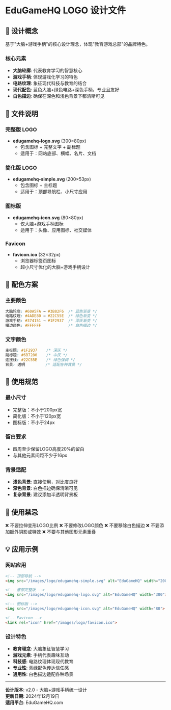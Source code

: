 # EduGameHQ LOGO 设计文件

## 🎨 设计概念

基于"大脑+游戏手柄"的核心设计理念，体现"教育游戏总部"的品牌特色。

### 核心元素
- **大脑轮廓**: 代表教育学习的智慧核心
- **游戏手柄**: 体现游戏化学习的特色
- **电路纹理**: 象征现代科技与教育的结合
- **现代配色**: 蓝色大脑+绿色电路+深色手柄，专业且友好
- **白色描边**: 确保在深色和浅色背景下都清晰可见

## 📁 文件说明

### 完整版 LOGO
- **edugamehq-logo.svg** (300×80px)
  - 包含图标 + 完整文字 + 副标题
  - 适用于：网站底部、横幅、名片、文档

### 简化版 LOGO  
- **edugamehq-simple.svg** (200×53px)
  - 包含图标 + 主标题
  - 适用于：顶部导航栏、小尺寸应用

### 图标版
- **edugamehq-icon.svg** (80×80px)
  - 仅大脑+游戏手柄图标
  - 适用于：头像、应用图标、社交媒体

### Favicon
- **favicon.ico** (32×32px)
  - 浏览器标签页图标
  - 超小尺寸优化的大脑+游戏手柄设计

## 🎨 配色方案

### 主要颜色
```css
大脑轮廓: #60A5FA → #3B82F6  /* 蓝色渐变 */
电路纹理: #4ADE80 → #22C55E  /* 绿色渐变 */
游戏手柄: #374151 → #1F2937  /* 深灰渐变 */
描边颜色: #FFFFFF            /* 白色描边 */
```

### 文字颜色
```css
主标题: #1F2937    /* 深灰 */
副标题: #6B7280    /* 中灰 */
连接线: #22C55E    /* 绿色强调 */
背景: 透明         /* 适配各种背景 */
```

## 📐 使用规范

### 最小尺寸
- 完整版：不小于200px宽
- 简化版：不小于120px宽  
- 图标版：不小于24px

### 留白要求
- 四周至少保留LOGO高度20%的留白
- 与其他元素间距不少于16px

### 背景适配
- **浅色背景**: 直接使用，对比度良好
- **深色背景**: 白色描边确保清晰可见
- **复杂背景**: 建议添加半透明背景板

## 🚫 使用禁忌

❌ 不要拉伸变形LOGO比例
❌ 不要修改LOGO颜色
❌ 不要移除白色描边
❌ 不要添加额外阴影或特效
❌ 不要与其他图形元素重叠

## 💡 应用示例

### 网站应用
```html
<!-- 顶部导航 -->
<img src="/images/logo/edugamehq-simple.svg" alt="EduGameHQ" width="200">

<!-- 底部完整版 -->
<img src="/images/logo/edugamehq-logo.svg" alt="EduGameHQ" width="300">

<!-- 图标版 -->
<img src="/images/logo/edugamehq-icon.svg" alt="EduGameHQ" width="80">

<!-- Favicon -->
<link rel="icon" href="/images/logo/favicon.ico">
```

### 设计特色
- **教育理念**: 大脑象征智慧学习
- **游戏元素**: 手柄代表趣味互动  
- **科技感**: 电路纹理体现现代教育
- **专业性**: 蓝绿配色传达信任感
- **通用性**: 白色描边适配各种场景

---

**设计版本**: v2.0 - 大脑+游戏手柄统一设计  
**更新日期**: 2024年12月19日  
**适用平台**: EduGameHQ.com 